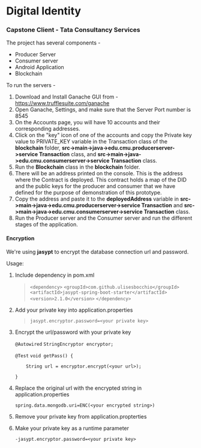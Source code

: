 # Digital Identity
### Capstone Client - Tata Consultancy Services

The project has several components - 
- Producer Server
- Consumer server
- Android Application
- Blockchain

To run the servers - 
1. Download and Install Ganache GUI from - https://www.trufflesuite.com/ganache
2. Open Ganache, Settings, and make sure that the Server Port number is 8545
3. On the Accounts page, you will have 10 accounts and their corresponding addresses.
4. Click on the "key" icon of one of the accounts and copy the Private key value to PRIVATE_KEY variable in the Transaction class of the **blockchain** folder, **src->main->java->edu.cmu.producerserver->service Transaction** class, and **src->main->java->edu.cmu.consumerserver->service Transaction** class.
5. Run the **Blockchain** class in the **blockchain** folder.
6. There will be an address printed on the console. This is the address where the Contract is deployed. This contract holds a map of the DID and the public keys for the producer and consumer that we have defined for the purpose of demonstration of this prototype.
7. Copy the address and paste it to the **deployedAddress** variable in **src->main->java->edu.cmu.producerserver->service Transaction** and **src->main->java->edu.cmu.consumerserver->service Transaction** class.
8. Run the Producer server and the Consumer server and run the different stages of the application.


#### Encryption
We're using **jasypt** to encrypt the database connection url and password.

Usage:

1. Include dependency in pom.xml
    >`<dependency>`
    >`<groupId>com.github.ulisesbocchio</groupId>`
    >`<artifactId>jasypt-spring-boot-starter</artifactId>`
    >`<version>2.1.0</version>`
    >`</dependency>`

2. Add your private key into application.properties
    > `jasypt.encryptor.password=<your private key>`

3. Encrypt the url/password with your private key
    
     `@Autowired`
     `StringEncryptor encryptor;`

     `@Test`
     `void getPass() {`

     `    String url = encryptor.encrypt(<your url>);`

     `}`

4. Replace the original url with the encrypted string in application.properties

    `spring.data.mongodb.uri=ENC(<your encrypted string>)`

5. Remove your private key from application.propterties

6. Make your private key as a runtime parameter

    `-jasypt.encryptor.password=<your private key>`

